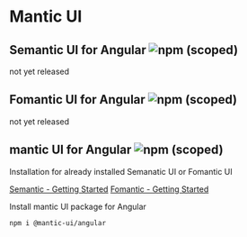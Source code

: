 # Mantic UI

## Semantic UI for Angular ![npm (scoped)](https://img.shields.io/npm/v/@mantic-ui/semantic-ui-angular)
not yet released

## Fomantic UI for Angular ![npm (scoped)](https://img.shields.io/npm/v/@mantic-ui/fomantic-ui-angular)
not yet released

## mantic UI for Angular ![npm (scoped)](https://img.shields.io/npm/v/@mantic-ui/angular)

Installation for already installed Semanatic UI or Fomantic UI 

[Semantic - Getting Started](https://semantic-ui.com/introduction/getting-started.html)
[Fomantic - Getting Started](https://fomantic-ui.com/introduction/getting-started.html)

Install mantic UI package for Angular
```
npm i @mantic-ui/angular
```